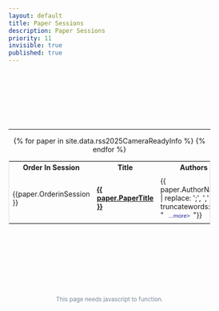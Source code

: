 ```yaml
---
layout: default
title: Paper Sessions
description: Paper Sessions
priority: 11
invisible: true
published: true
---
```


<div class="page" id="inner-content">
<style>
* {
  box-sizing: border-box;
}
#myTable {
  border-collapse: collapse;
  width: 100%;
  border: 1px solid #ddd;
  font-size: 100%;
}

#myTable th, #myTable td {
  text-align: left;
  padding: 12px;
}

#myTable tr {
  border-bottom: 1px solid #ddd;
}

#myTable tr.header, #myTable tr:hover {
  background-color: #f1f1f1;
}
</style>

<div class="mini-paper-navbar" id="mini-session-navbar">
  <!-- we use JavaScript will populate this, see script #2 below -->
  <span style="visibility: hidden;"><i class="fa fa-chevron-left"></i>☰<i class="fa fa-chevron-right"></i></span>
</div>

<!-- <h1 class="page-title">{{ page.title }}</h1> -->
<h1 class="page-title" style="visibility: hidden;">{{ page.title }}</h1>
<div id="session-datetime" style="margin-top: -6px; font-size: 0.95em; color: #555; text-align: center;"></div>
<br/>

<div style="width: 100%; text-align: center;">
<div style="width: 100%; text-align: center; margin-top: -20px;  margin-bottom: 15px;">
  <i id="chairedby"></i>
</div>
<div class="paper-authors">
<div class="paper-author-box">
    <div id="c1" class="paper-author-name"></div>
    <div id="c1a" class="paper-author-uni"></div>
</div>
<div class="paper-author-box">
    <div id="c2" class="paper-author-name"></div>
    <div id="c2a" class="paper-author-uni"></div>
</div>
</div>
<hr>

<table id="myTable">
  <tr class="toprowHeader">
    <th>Order In Session</th>
    <th>Title</th>
    <th>Authors</th>
  </tr>
 {% for paper in site.data.rss2025CameraReadyInfo %}
 <tr session="{{ paper.SessionName }}">
    <td width="5%" height="100px">{{paper.OrderinSession }}</td>
    <!-- comment this for now to disable paper links -->
    <!-- <td width="45%" height="100px" ><a href="{{ site.baseurl }}/program/papers/{{ paper.PaperIDZeroes
}}/"><b>{{paper.PaperTitle}}</b></a></td> -->
    <!-- <td width="45%" height="100px"><b>{{ paper.PaperTitle }}</b></td> -->
    <td width="45%" height="100px">
      <a href="{{ site.baseurl }}/program/papers/{{ paper.PaperID }}/">
        <b>{{ paper.PaperTitle }}</b>
      </a>
    </td>
    <td width="40%" height="100px">{{ paper.AuthorNames | replace: ';', ',' | truncatewords: 40, "&nbsp;<button type='button' class='collapsible' style='border:none;background:none;font-size:smaller;color:#222299;'>...more&gt;</button>"}}
      <div class="content" style="display:none; padding-top:20px;">
        {{ paper.AuthorNames | replace: ';', ','}}
      </div>
    </td>
  </tr>
{% endfor %}
</table>

<br>
<!-- <div id="nav-button-container" style="display: flex; justify-content: space-between; margin-bottom: 10px;"></div> -->
<div class="paper-menu">
  <div class="paper-menu-inner" id="session-menu-inner">
    <!-- we use JavaScript will populate this, see script #2 below -->
  </div>
</div>
<br>

<script>
(function($) {
    $.QueryString = (function(a) {
        if (a == "") return {};
        var b = {};
        for (var i = 0; i < a.length; ++i)
        {
            var p=a[i].split('=');
            if (p.length != 2) continue;
            b[p[0]] = decodeURIComponent(p[1].replace(/\+/g, " "));
        }
        return b;
    })(window.location.search.substr(1).split('&'))
})(jQuery);
 
// Usage


var $rows = $('#myTable tr');
$(document).ready(function() {
    dirtyParam = jQuery.QueryString["session"];
    sessionName = dirtyParam.replaceAll('%20', ' ').replaceAll('%26','&');
    searchKey = "tr[session='"+ sessionName +"'],.toprowHeader";
    $rows.hide().filter(searchKey).show();
    // $(".page-title").text("Session "+sessionName);
    $(".page-title").text("Session " + sessionName).css("visibility", "visible");

    var sessions = {{ site.data.rss2025PaperSessions | jsonify }};
    var sessionInfo = sessions.find(s => s.SessionName === sessionName);
    if (sessionInfo) {
      var dateTimeStr = "<strong>Date:</strong> " + sessionInfo.Day + ", " + sessionInfo.DateVerbose + ", 2025" +
                        " &nbsp; | &nbsp; <strong>Time:</strong> " + sessionInfo.Time;
      $("#session-datetime").html(dateTimeStr);
    }

    param = jQuery.QueryString["c1"];
    if(param)
    {
      $("#chairedby").text("Chaired By");
    }
    param = jQuery.QueryString["c1"];
    if(param)
    {
      name = param.replaceAll('%20', ' ').replaceAll('%26','&');
      $("#c1").text(name);
    }
    param = jQuery.QueryString["c2"];
    if(param)
    {
      name = param.replaceAll('%20', ' ').replaceAll('%26','&');
      $("#c2").text(name);
    }
    param = jQuery.QueryString["c1a"];
    if(param)
    {
      name = param.replaceAll('%20', ' ').replaceAll('%26','&');
      $("#c1a").text(name);
    }
    param = jQuery.QueryString["c2a"];
    if(param)
    {
      name = param.replaceAll('%20', ' ').replaceAll('%26','&');
      $("#c2a").text(name);
    }
});
</script>


<script>
var coll = document.getElementsByClassName("collapsible");
var i;

for (i = 0; i < coll.length; i++) {
  coll[i].addEventListener("click", function() {
    this.classList.toggle("active");
    this.style.display = "none";
    var content = this.nextElementSibling;
    var c = this.parentElement;
    c.innerHTML = content.innerHTML;
    });
}
</script>

<!-- Script #1 to populate back/session/next buttons at top -->
<script>
document.addEventListener("DOMContentLoaded", function () {
  const sessions = {{ site.data.rss2025PaperSessions | jsonify }};
  const params = new URLSearchParams(window.location.search);
  const currentSessionName = decodeURIComponent(params.get("session"));
  const navTop = document.getElementById("mini-session-navbar");

  const currentIndex = sessions.findIndex(s => s.SessionName === currentSessionName);
  if (currentIndex === -1 || !navTop) return;

  function buildUrl(session) {
    const urlParams = new URLSearchParams({ session: session.SessionName });
    if (session.C1) urlParams.set("c1", session.C1);
    if (session.C1A) urlParams.set("c1a", session.C1A);
    if (session.C2) urlParams.set("c2", session.C2);
    if (session.C2A) urlParams.set("c2a", session.C2A);
    return "/program/papersession?" + urlParams.toString();
  }

  const hasPrev = currentIndex > 0;
  const hasNext = currentIndex + 1 < sessions.length;

  const prev = document.createElement("a");
  prev.href = hasPrev ? buildUrl(sessions[currentIndex - 1]) : "#";
  prev.title = "Previous Session";
  prev.innerHTML = '<i class="fa fa-chevron-left"></i>';
  if (!hasPrev) {
    prev.style.visibility = "hidden";
  }
  navTop.appendChild(prev);

  const center = document.createElement("a");
  center.href = "{{ site.baseurl }}/program/allsessions";
  center.innerHTML = "☰";
  navTop.appendChild(center);

  const next = document.createElement("a");
  next.href = hasNext ? buildUrl(sessions[currentIndex + 1]) : "#";
  next.title = "Next Session";
  next.innerHTML = '<i class="fa fa-chevron-right"></i>';
  if (!hasNext) {
    next.style.visibility = "hidden";
  }
  navTop.appendChild(next);
});
</script>


<!-- Script #2 to populate back/session/next buttons at bottom -->
<script>
document.addEventListener("DOMContentLoaded", function () {
  const sessions = {{ site.data.rss2025PaperSessions | jsonify }};
  const params = new URLSearchParams(window.location.search);
  const currentSessionName = decodeURIComponent(params.get("session"));
  const container = document.getElementById("session-menu-inner");

  const currentIndex = sessions.findIndex(s => s.SessionName === currentSessionName);
  if (currentIndex === -1 || !container) return;

  function buildUrl(session) {
    const urlParams = new URLSearchParams({ session: session.SessionName });
    if (session.C1) urlParams.set("c1", session.C1);
    if (session.C1A) urlParams.set("c1a", session.C1A);
    if (session.C2) urlParams.set("c2", session.C2);
    if (session.C2A) urlParams.set("c2a", session.C2A);
    return "/program/papersession?" + urlParams.toString();
  }

  function createSlotLink({ href = "#", iconClass = "", label = "", visible = true }) {
    const link = document.createElement("a");
    link.href = href;
    link.className = "paper-menu-icon";
    link.innerHTML = `<i class="fa ${iconClass}"></i><br><span class="paper-menu-label">${label}</span>`;
    if (!visible) {
      link.style.visibility = "hidden";
    }
    return link;
  }

  //back button (left)
  const hasPrev = currentIndex > 0;
  const prevLink = createSlotLink({
    href: hasPrev ? buildUrl(sessions[currentIndex - 1]) : "#",
    iconClass: "fa-arrow-left",
    label: "Back",
    visible: hasPrev
  });
  container.appendChild(prevLink);

  //sessions button (middle)
  const centerLink = createSlotLink({
    href: "{{ site.baseurl }}/program/allsessions",
    iconClass: "fa-list",
    label: "Sessions"
  });
  container.appendChild(centerLink);

  //next button (right)
  const hasNext = currentIndex + 1 < sessions.length;
  const nextLink = createSlotLink({
    href: hasNext ? buildUrl(sessions[currentIndex + 1]) : "#",
    iconClass: "fa-arrow-right",
    label: "Next",
    visible: hasNext
  });
  container.appendChild(nextLink);
});
</script>




<br/>
<br/>
<br/>
<br/>
<br/>
<center><footer style="color: lightslategray;">
  <small style="line-height: 95%;"><p style="padding-bottom: 2px; margin-bottom: 2px;">This page needs javascript to function.</p></small>
</footer>
</center>
</div>